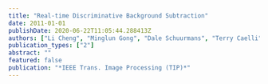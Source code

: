 ```yaml
---
title: "Real-time Discriminative Background Subtraction"
date: 2011-01-01
publishDate: 2020-06-22T11:05:44.288413Z
authors: ["Li Cheng", "Minglun Gong", "Dale Schuurmans", "Terry Caelli"]
publication_types: ["2"]
abstract: ""
featured: false
publication: "*IEEE Trans. Image Processing (TIP)*"
---
```


